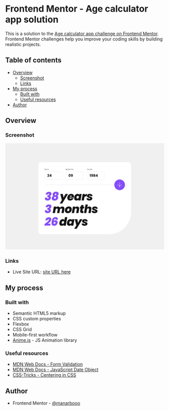 # Frontend Mentor - Age calculator app solution

This is a solution to the [Age calculator app challenge on Frontend Mentor](https://www.frontendmentor.io/challenges/age-calculator-app-dF9DFFpj-Q). Frontend Mentor challenges help you improve your coding skills by building realistic projects. 

## Table of contents

- [Overview](#overview)
  - [Screenshot](#screenshot)
  - [Links](#links)
- [My process](#my-process)
  - [Built with](#built-with)
  - [Useful resources](#useful-resources)
- [Author](#author)


## Overview

### Screenshot

![](./desktop-completed.jpg)


### Links

- Live Site URL: [site URL here](https://lucent-biscuit-e40864.netlify.app/)


## My process

### Built with
- Semantic HTML5 markup
- CSS custom properties
- Flexbox
- CSS Grid
- Mobile-first workflow
- [Anime.js](https://animejs.com/) - JS Animation library


### Useful resources

- [MDN Web Docs - Form Validation](https://developer.mozilla.org/en-US/docs/Learn/Forms/Form_validation)
- [MDN Web Docs - JavaScript Date Object](https://developer.mozilla.org/en-US/docs/Web/JavaScript/Reference/Global_Objects/Date)
- [CSS-Tricks - Centering in CSS](https://css-tricks.com/centering-css-complete-guide/)


## Author
- Frontend Mentor - [@manarbooo](https://www.frontendmentor.io/profile/manarbooo)